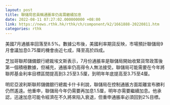 ```yaml
---
layout: post
title: 聯儲局官員稱通脹率仍高需繼續加息
date: 2022-08-11 07:27:02.000000000 +08:00
link: https://news.rthk.hk/rthk/ch/component/k2/1661888-20220811.htm
categories: rthk
---
```


美國7月通脹率回落至8.5%。數據公布後，美國利率期貨反映，市場預計聯儲局9月會議加息0.75厘的機會由近七成，降至高於四成。

芝加哥聯邦儲備銀行總裁埃文斯表示，7月份通脹率是聯儲局開始收緊貨幣政策後第一個積極數據，但補充，通脹率仍高得令人無法接受。聯儲局可能需要在今年將聯邦基金利率目標區間提高到3.25至3.5厘，到明年年底提高至3.75至4厘。

明尼亞波利斯聯邦儲備銀行總裁卡什卡利說，聯儲局在控制通脹方面距離宣布勝利仍然遙遠。他重申，聯儲局今年仍需要再加息1.5厘，明年亦需要繼續加息。他承認，迅速加息可能令經濟在不久將來陷入衰退，但重申通脹率必須回到2%目標。
